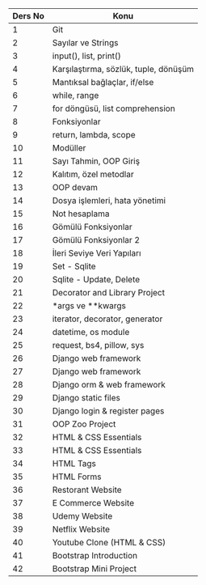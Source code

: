| Ders No | Konu                                  |
| ------- | ------------------------------------- |
| 1       | Git                                   |
| 2       | Sayılar ve Strings                    |
| 3       | input(), list, print()                |
| 4       | Karşılaştırma, sözlük, tuple, dönüşüm |
| 5       | Mantıksal bağlaçlar, if/else          |
| 6       | while, range                          |
| 7       | for döngüsü, list comprehension       |
| 8       | Fonksiyonlar                          |
| 9       | return, lambda, scope                 |
| 10      | Modüller                              |
| 11      | Sayı Tahmin, OOP Giriş                |
| 12      | Kalıtım, özel metodlar                |
| 13      | OOP devam                             |
| 14      | Dosya işlemleri, hata yönetimi        |
| 15      | Not hesaplama                         |
| 16      | Gömülü Fonksiyonlar                   |
| 17      | Gömülü Fonksiyonlar 2                 |
| 18      | İleri Seviye Veri Yapıları            |
| 19      | Set - Sqlite                          |
| 20      | Sqlite - Update, Delete               |
| 21      | Decorator and Library Project         |
| 22      | \*args ve \*\*kwargs                  |
| 23      | iterator, decorator, generator        |
| 24      | datetime, os module                   |
| 25      | request, bs4, pillow, sys             |
| 26      | Django web framework                  |
| 27      | Django web framework                  |
| 28      | Django orm & web framework            |
| 29      | Django static files                   |
| 30      | Django login & register pages         |
| 31      | OOP Zoo Project                       |
| 32      | HTML & CSS Essentials                 |
| 33      | HTML & CSS Essentials                 |
| 34      | HTML Tags                             |
| 35      | HTML Forms                            |
| 36      | Restorant Website                     |
| 37      | E Commerce Website                    |
| 38      | Udemy Website                         |
| 39      | Netflix Website                       |
| 40      | Youtube Clone (HTML & CSS)            |
| 41      | Bootstrap Introduction                |
| 42      | Bootstrap Mini Project                |
